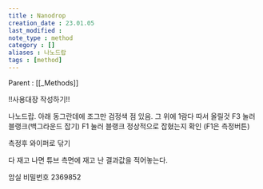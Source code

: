 ```yaml
---
title : Nanodrop
creation_date : 23.01.05
last_modified :
note_type : method
category : []
aliases : 나노드랍
tags : [method]
---
```


Parent : [[_Methods]]

!!사용대장 작성하기!!

나노드랍.
아래 동그란데에 조그만 검정색 점 있음. 그 위에 1람다 따서 올릴것
F3 눌러 블랭크(백그라운드 잡기)
F1 눌러 블랭크 정상적으로 잡혔는지 확인
(F1은 측정버튼)

측정후 와이퍼로 닦기

다 재고 나면 튜브 측면에 재고 난 결과값을 적어놓는다.

암실 비밀번호 2369852